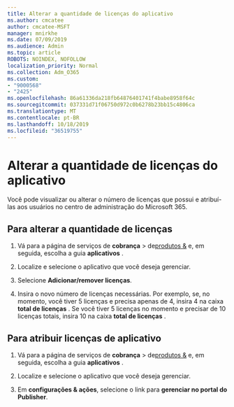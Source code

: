 ```yaml
---
title: Alterar a quantidade de licenças do aplicativo
ms.author: cmcatee
author: cmcatee-MSFT
manager: mnirkhe
ms.date: 07/09/2019
ms.audience: Admin
ms.topic: article
ROBOTS: NOINDEX, NOFOLLOW
localization_priority: Normal
ms.collection: Adm_O365
ms.custom:
- "9000568"
- "2425"
ms.openlocfilehash: 86a61336da218fb64876401741f4babe8958f64c
ms.sourcegitcommit: 037331d71f06750d972c0b6278b23bb15c4806ca
ms.translationtype: MT
ms.contentlocale: pt-BR
ms.lasthandoff: 10/18/2019
ms.locfileid: "36519755"
---
```

# <a name="change-app-license-quantity"></a>Alterar a quantidade de licenças do aplicativo

Você pode visualizar ou alterar o número de licenças que possui e atribuí-las aos usuários no centro de administração do Microsoft 365. 

## <a name="to-change-license-quantity"></a>Para alterar a quantidade de licenças

1. Vá para a página de serviços de **cobrança** > de[produtos &](https://go.microsoft.com/fwlink/p/?linkid=842054) e, em seguida, escolha a guia **aplicativos** .

2. Localize e selecione o aplicativo que você deseja gerenciar.  

3. Selecione **Adicionar/remover licenças**.

4. Insira o novo número de licenças necessárias. Por exemplo, se, no momento, você tiver 5 licenças e precisa apenas de 4, insira 4 na caixa **total de licenças** . Se você tiver 5 licenças no momento e precisar de 10 licenças totais, insira 10 na caixa **total de licenças** .

## <a name="to-assign-app-licenses"></a>Para atribuir licenças de aplicativo

1. Vá para a página de serviços de **cobrança** > de[produtos &](https://go.microsoft.com/fwlink/p/?linkid=842054) e, em seguida, escolha a guia **aplicativos** .

2. Localize e selecione o aplicativo que você deseja gerenciar.  

3. Em **configurações & ações**, selecione o link para **gerenciar no portal do Publisher**.